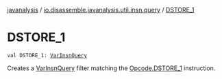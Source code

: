 [javanalysis](../index.md) / [io.disassemble.javanalysis.util.insn.query](index.md) / [DSTORE_1](./-d-s-t-o-r-e_1.md)

# DSTORE_1

`val DSTORE_1: `[`VarInsnQuery`](-var-insn-query/index.md)

Creates a [VarInsnQuery](-var-insn-query/index.md) filter matching the [Opcode.DSTORE_1](#) instruction.

